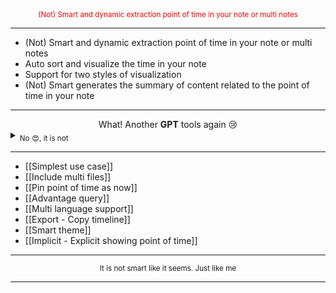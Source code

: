 <div align="center" style="color:red">
<sub>
(Not) Smart and dynamic extraction point of time in your note or multi notes
</sub>
</div>

---


<ul>

<li>(Not) Smart and dynamic extraction point of time in your note or multi notes</li>

<li> Auto sort and visualize the time in your note </li>

<li>Support for two styles of visualization</li>

<li>(Not) Smart generates the summary of content related to the point of time in your note</li>


</ul>

---
<div align="center">What! Another <b>GPT</b> tools again 😢

</div>

<div align="left">
<details>
<summary> <sub> No 😍, it is not</sub> </summary>
<sub>There is no heavy GPT or any remote server involved, just classic NLP that makes sure anything as fast as possible</sub>
</details></div>

---

- [[Simplest use case]]
- [[Include multi files]]
- [[Pin point of time as now]] 
- [[Advantage query]]
- [[Multi language support]]
- [[Export - Copy timeline]]
- [[Smart theme]]
- [[Implicit - Explicit showing point of time]]

---

<div align="center">  
<sub>It is not smart like it seems. Just like me</sub>  
</div>

---

